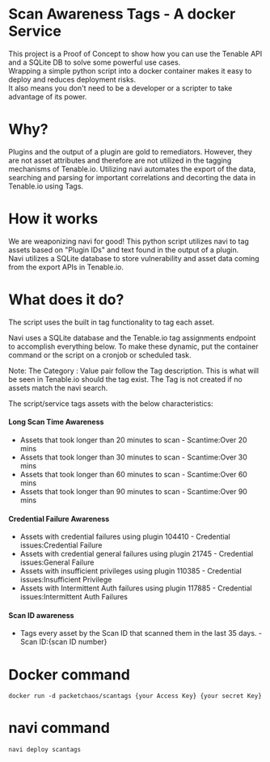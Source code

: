 # Scan Awareness Tags - A docker Service

This project is a Proof of Concept to show how you can use the Tenable API and a SQLite DB to solve some powerful use cases.  
Wrapping a simple python script into a docker container makes it easy to deploy and reduces deployment risks.  
It also means you don't need to be a developer or a scripter to take advantage of its power.

# Why?

Plugins and the output of a plugin are gold to remediators.  However, they are not asset attributes and therefore are not utilized in the tagging mechanisms of Tenable.io.
Utilizing navi automates the export of the data, searching and parsing for important correlations and decorting the data in Tenable.io using Tags.

# How it works

We are weaponizing navi for good! This python script utilizes navi to tag assets based on "Plugin IDs" and text found in the output of a plugin.  
Navi utilizes a SQLite database to store vulnerability and asset data coming from the export APIs in Tenable.io.


# What does it do?

The script uses the built in tag functionality to tag each asset.

Navi uses a SQLite database and the Tenable.io tag assignments endpoint to accomplish everything below.  To make these dynamic, put the container command or the script on a cronjob or scheduled task.

Note: The Category : Value pair follow the Tag description.  This is what will be seen in Tenable.io should the tag exist.  The Tag is not created if no assets match the navi search.

The script/service tags assets with the below characteristics:

#### Long Scan Time Awareness
 * Assets that took longer than 20 minutes to scan - Scantime:Over 20 mins
 * Assets that took longer than 30 minutes to scan - Scantime:Over 30 mins
 * Assets that took longer than 60 minutes to scan - Scantime:Over 60 mins
 * Assets that took longer than 90 minutes to scan - Scantime:Over 90 mins

#### Credential Failure Awareness
 * Assets with credential failures using plugin 104410 - Credential issues:Credential Failure
 * Assets with credential general failures using plugin 21745 - Credential issues:General Failure
 * Assets with insufficient privileges using plugin 110385 - Credential issues:Insufficient Privilege
 * Assets with Intermittent Auth failures using plugin 117885 - Credential issues:Intermittent Auth Failures

#### Scan ID awareness
 * Tags every asset by the Scan ID that scanned them in the last 35 days. - Scan ID:{scan ID number}


# Docker command
    docker run -d packetchaos/scantags {your Access Key} {your secret Key}

# navi command
    navi deploy scantags
